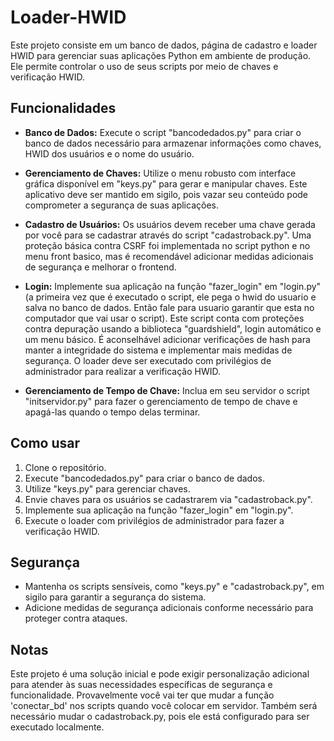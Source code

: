 # Loader-HWID

Este projeto consiste em um banco de dados, página de cadastro e loader HWID para gerenciar suas aplicações Python em ambiente de produção. Ele permite controlar o uso de seus scripts por meio de chaves e verificação HWID.

## Funcionalidades

- **Banco de Dados:** Execute o script "bancodedados.py" para criar o banco de dados necessário para armazenar informações como chaves, HWID dos usuários e o nome do usuário.

- **Gerenciamento de Chaves:** Utilize o menu robusto com interface gráfica disponível em "keys.py" para gerar e manipular chaves. Este aplicativo deve ser mantido em sigilo, pois vazar seu conteúdo pode comprometer a segurança de suas aplicações.

- **Cadastro de Usuários:** Os usuários devem receber uma chave gerada por você para se cadastrar através do script "cadastroback.py". Uma proteção básica contra CSRF foi implementada no script python e no menu front basico, mas é recomendável adicionar medidas adicionais de segurança e melhorar o frontend.

- **Login:** Implemente sua aplicação na função "fazer_login" em "login.py" (a primeira vez que é executado o script, ele pega o hwid do usuario e salva no banco de dados. Então fale para usuario garantir que esta no computador que vai usar o script). Este script conta com proteções contra depuração usando a biblioteca "guardshield", login automático e um menu básico. É aconselhável adicionar verificações de hash para manter a integridade do sistema e implementar mais medidas de segurança. O loader deve ser executado com privilégios de administrador para realizar a verificação HWID.

- **Gerenciamento de Tempo de Chave:** Inclua em seu servidor o script "initservidor.py" para fazer o gerenciamento de tempo de chave e apagá-las quando o tempo delas terminar.

## Como usar

1. Clone o repositório.
2. Execute "bancodedados.py" para criar o banco de dados.
3. Utilize "keys.py" para gerenciar chaves.
4. Envie chaves para os usuários se cadastrarem via "cadastroback.py".
5. Implemente sua aplicação na função "fazer_login" em "login.py".
6. Execute o loader com privilégios de administrador para fazer a verificação HWID.

## Segurança

- Mantenha os scripts sensíveis, como "keys.py" e "cadastroback.py", em sigilo para garantir a segurança do sistema.
- Adicione medidas de segurança adicionais conforme necessário para proteger contra ataques.

## Notas

Este projeto é uma solução inicial e pode exigir personalização adicional para atender às suas necessidades específicas de segurança e funcionalidade. Provavelmente você vai ter que mudar a função 'conectar_bd' nos scripts quando você colocar em servidor. Também será necessário mudar o cadastroback.py, pois ele está configurado para ser executado localmente.
